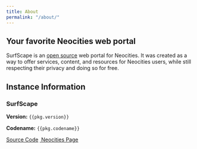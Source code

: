 ```yaml
---
title: About
permalink: "/about/"
---
```


## Your favorite Neocities web portal

SurfScape is an [open source](https://github.com/surfscape/) web portal for Neocities. It was created as a way to offer services, content, and resources for Neocities users, while still respecting their privacy and doing so for free.

## Instance Information

<section class="sk-card">
<h3 class="sk-card__title">SurfScape</h3>
<p><strong>Version:</strong> <code>{{pkg.version}}</code></p>
<p><strong>Codename:</strong> <code>{{pkg.codename}}</code></p>

<sk-button-container>
<a href="https://github.com/surfscape/web-portal" class="sk-button sk-button--primary"><ion-icon name="logo-github"></ion-icon>Source Code</a>
<a href="https://neocities.org/site/surfscape" class="sk-button"><img src="/static/images/others/neocities.svg" alt="">  Neocities Page</a>
</sk-button-container>
</section>

